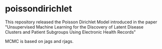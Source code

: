 # poissondirichlet
This repository released the Poisson Dirichlet Model introduced in the paper "Unsupervised Machine Learning for the Discovery of Latent Disease Clusters and Patient Subgroups Using Electronic Health Records"

MCMC is based on jags and rjags.
